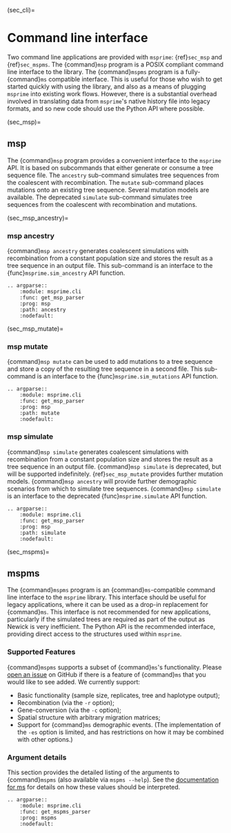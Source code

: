 (sec_cli)=

# Command line interface

Two command line applications are provided with `msprime`: {ref}`sec_msp` and
{ref}`sec_mspms`. The {command}`msp` program is a POSIX compliant command line 
interface to the library. The {command}`mspms` program is a fully-{command}`ms`
compatible interface. This is useful for those who wish to get started quickly
with using
the library, and also as a means of plugging `msprime` into existing work
flows. However, there is a substantial overhead involved in translating data
from `msprime`'s native history file into legacy formats, and so new code
should use the Python API where possible.

(sec_msp)=

## msp

The {command}`msp` program provides a convenient interface to the `msprime` API.
It is based on subcommands that either generate or consume a
tree sequence file. The `ancestry` sub-command simulates tree sequences from the
 coalescent with recombination. The `mutate` sub-command places 
mutations onto an existing tree sequence. Several mutation models are available.
The deprecated `simulate` sub-command simulates tree sequences from the
 coalescent with recombination and mutations.

(sec_msp_ancestry)=

### msp ancestry

{command}`msp ancestry` generates coalescent simulations with recombination 
from a constant population size and stores the result as a tree sequence in
an output file. This sub-command is an interface to the
{func}`msprime.sim_ancestry` API function. 

```{eval-rst}
.. argparse:: 
    :module: msprime.cli
    :func: get_msp_parser
    :prog: msp
    :path: ancestry
    :nodefault:
```


(sec_msp_mutate)=

### msp mutate

{command}`msp mutate` can be used to add mutations to a tree sequence and store
a copy of the resulting tree sequence in a second file. This
sub-command is an interface to the
{func}`msprime.sim_mutations` API function. 

```{eval-rst}
.. argparse::
    :module: msprime.cli
    :func: get_msp_parser
    :prog: msp
    :path: mutate
    :nodefault:
```



### msp simulate

{command}`msp simulate` generates coalescent simulations with recombination 
from a constant population size and stores the result as a tree sequence in
an output file.
{command}`msp simulate` is deprecated, but will be supported indefinitely. 
{ref}`sec_msp_mutate` provides further mutation models.
{command}`msp ancestry` will provide further demographic scenarios from 
which to simulate tree sequences. {command}`msp simulate` is an
interface to the deprecated {func}`msprime.simulate` API function. 

```{eval-rst}
.. argparse:: 
    :module: msprime.cli
    :func: get_msp_parser
    :prog: msp
    :path: simulate
    :nodefault:
```

(sec_mspms)=

## mspms

The {command}`mspms` program is an {command}`ms`-compatible
command line interface to the `msprime` library. This interface should
be useful for legacy applications, where it can be used as a drop-in
replacement for {command}`ms`. This interface is not recommended for new applications,
particularly if the simulated trees are required as part of the output
as Newick is very inefficient. The Python API is the recommended interface,
providing direct access to the structures used within `msprime`.

### Supported Features

{command}`mspms` supports a subset of {command}`ms`'s functionality. Please
[open an issue](<https://github.com/tskit-dev/msprime/issues>) on
GitHub if there is a feature of {command}`ms` that you would like to see
added. We  currently support:

- Basic functionality (sample size, replicates, tree and haplotype output);
- Recombination (via the `-r` option);
- Gene-conversion (via the `-c` option);
- Spatial structure with arbitrary migration matrices;
- Support for {command}`ms` demographic events. (The implementation of the
  `-es` option is limited, and has restrictions on how it may be
  combined with other options.)

### Argument details

This section provides the detailed listing of the arguments to
{command}`mspms` (also available via `mspms --help`). See
the [documentation for ms](<http://thirteen-01.stat.iastate.edu/snoweye/phyclust/document/msdoc.pdf>)
for details on how these values should be interpreted.

```{eval-rst}
.. argparse::
    :module: msprime.cli
    :func: get_mspms_parser
    :prog: mspms
    :nodefault:

```
